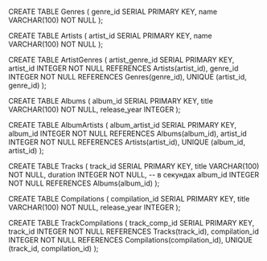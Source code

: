 CREATE TABLE Genres (
    genre_id SERIAL PRIMARY KEY,
    name VARCHAR(100) NOT NULL
);

CREATE TABLE Artists (
    artist_id SERIAL PRIMARY KEY,
    name VARCHAR(100) NOT NULL
);


CREATE TABLE ArtistGenres (
    artist_genre_id SERIAL PRIMARY KEY,
    artist_id INTEGER NOT NULL REFERENCES Artists(artist_id),
    genre_id INTEGER NOT NULL REFERENCES Genres(genre_id),
    UNIQUE (artist_id, genre_id)
);


CREATE TABLE Albums (
    album_id SERIAL PRIMARY KEY,
    title VARCHAR(100) NOT NULL,
    release_year INTEGER
);


CREATE TABLE AlbumArtists (
    album_artist_id SERIAL PRIMARY KEY,
    album_id INTEGER NOT NULL REFERENCES Albums(album_id),
    artist_id INTEGER NOT NULL REFERENCES Artists(artist_id),
    UNIQUE (album_id, artist_id)
);


CREATE TABLE Tracks (
    track_id SERIAL PRIMARY KEY,
    title VARCHAR(100) NOT NULL,
    duration INTEGER NOT NULL,  -- в секундах
    album_id INTEGER NOT NULL REFERENCES Albums(album_id)
);


CREATE TABLE Compilations (
    compilation_id SERIAL PRIMARY KEY,
    title VARCHAR(100) NOT NULL,
    release_year INTEGER
);


CREATE TABLE TrackCompilations (
    track_comp_id SERIAL PRIMARY KEY,
    track_id INTEGER NOT NULL REFERENCES Tracks(track_id),
    compilation_id INTEGER NOT NULL REFERENCES Compilations(compilation_id),
    UNIQUE (track_id, compilation_id)
);
